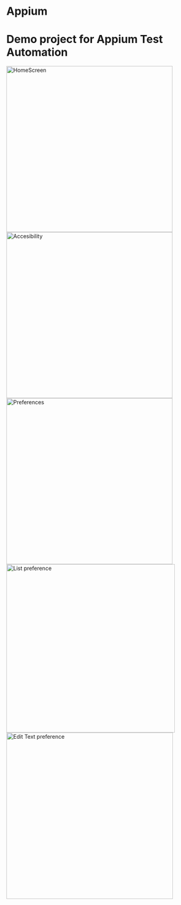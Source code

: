 # Appium
# Demo project for Appium Test Automation
<img width="433" alt="HomeScreen" src="https://github.com/user-attachments/assets/9efa44f2-2029-468e-8481-87d97a9a3fe3" />
<img width="433" alt="Accesibility" src="https://github.com/user-attachments/assets/10bfc89f-6c8a-44d2-b029-03df6aad4ebc" />
<img width="433" alt="Preferences" src="https://github.com/user-attachments/assets/4dbf2421-f847-48bd-9a6d-b95b77f0c77c" />
<img width="439" alt="List preference" src="https://github.com/user-attachments/assets/930d58be-7c56-4bd1-bb70-c6eb55f2338d" />
<img width="434" alt="Edit Text preference" src="https://github.com/user-attachments/assets/1f433aba-60bb-4b0f-b3c9-05a93434093f" />
